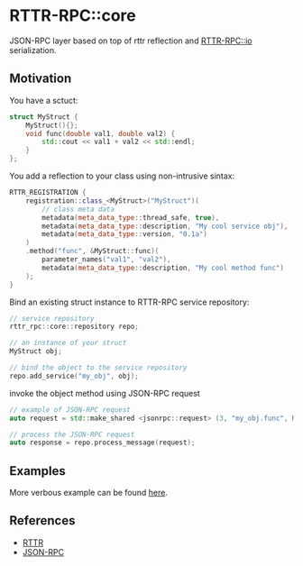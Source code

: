 # RTTR-RPC::core

JSON-RPC layer based on top of rttr reflection and [RTTR-RPC::io](https://github.com/kdeyev/rttr_rpc/tree/master/src/io) serialization.

## Motivation
You have a sctuct:
~~~~~~~~~~~c++
struct MyStruct {
    MyStruct(){};
    void func(double val1, double val2) {
        std::cout << val1 + val2 << std::endl;
    }
};
~~~~~~~~~~~
You add a reflection to your class using non-intrusive sintax:
~~~~~~~~~~~c++
RTTR_REGISTRATION {
    registration::class_<MyStruct>("MyStruct")(
        // class meta data
        metadata(meta_data_type::thread_safe, true), 
        metadata(meta_data_type::description, "My cool service obj"), 
        metadata(meta_data_type::version, "0.1a")
    )
    .method("func", &MyStruct::func)(
        parameter_names("val1", "val2"), 
        metadata(meta_data_type::description, "My cool method func")
    );
}
~~~~~~~~~~~
Bind an existing struct instance to RTTR-RPC service repository:
~~~~~~~~~~~c++
// service repository
rttr_rpc::core::repository repo;

// an instance of your struct
MyStruct obj;

// bind the object to the service repository
repo.add_service("my_obj", obj);
~~~~~~~~~~~

invoke the object method using JSON-RPC request
~~~~~~~~~~~c++
// example of JSON-RPC request
auto request = std::make_shared <jsonrpc::request> (3, "my_obj.func", R"({"val1": 42.0, "val2": 24.0)");

// process the JSON-RPC request
auto response = repo.process_message(request);
~~~~~~~~~~~

## Examples
More verbous example can be found [here](https://github.com/kdeyev/rttr_rpc/blob/master/src/examples/rttr_rpc/main.cpp).

## References
* [RTTR](http://rttr.org)
* [JSON-RPC](https://www.jsonrpc.org/specification)